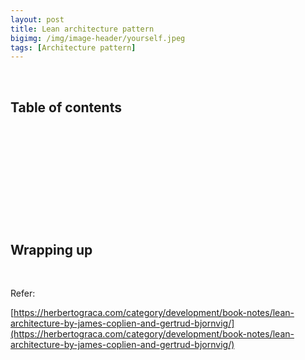 ```yaml
---
layout: post
title: Lean architecture pattern
bigimg: /img/image-header/yourself.jpeg
tags: [Architecture pattern]
---
```





<br>

## Table of contents





<br>

## 






<br>

## 






<br>

## 





<br>

## Wrapping up




<br>

Refer:

[https://herbertograca.com/category/development/book-notes/lean-architecture-by-james-coplien-and-gertrud-bjornvig/](https://herbertograca.com/category/development/book-notes/lean-architecture-by-james-coplien-and-gertrud-bjornvig/)